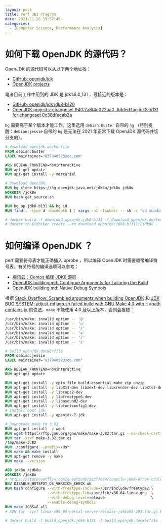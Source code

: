 ```yaml
---
layout: post
title: Perf JNI Program
date: 2021-11-26 19:57:49
categories:
  - [Computer Science, Performance Analysis]
---
```


# 如何下载 OpenJDK 的源代码？

OpenJDK 的源代码可以从以下两个地址找：

+ [GitHub: openjdk/jdk](https://github.com/openjdk/jdk)
+ [OpenJDK projects](https://hg.openjdk.java.net/)

笔者目前工作中用到的 JDK 是 jdk1.8.0\_131 ，最接近的版本是：

+ [GitHub: openjdk/jdk jdk8-b120](https://github.com/openjdk/jdk/tree/jdk8-b120)
+ [OpenJDK projects: changeset 940:2a8f4c022aa0, Added tag jdk8-b131 for changeset 0c38dfecab2a](https://hg.openjdk.java.net/jdk8/jdk8/rev/2a8f4c022aa0)

`hg` 需要高于某个版本才能工作，这里选用 `debian:buster` 自带的 `hg` （特别提醒：`debian:jessie` 自带的 `hg` 是无法在 2021 年正常下载 OpenJDK 源代码并切分支的）。

```dockerfile
# download_openjdk.dockerfile
FROM debian:buster
LABEL maintainer="837940593@qq.com"

ARG DEBIAN_FRONTEND=noninteractive
RUN apt-get update
RUN apt-get install -y mercurial

# Download OpenJDK.
RUN hg clone https://hg.openjdk.java.net/jdk8u/jdk8u jdk8u
WORKDIR /jdk8u
RUN bash get_source.sh

RUN hg up jdk8-b131 && hg id
RUN find . -type d -maxdepth 1 | xargs -n1 -Isubdir -- sh -c "cd subdir && hg up jdk8-b131 && hg id"
```

```bash
# docker build -t download_openjdk:jdk8-b131 -f download_openjdk.dockerfile .
# docker cp $(docker create --rm download_openjdk:jdk8-b131):/jdk8u .
```

# 如何编译 OpenJDK ？

perf 需要符号表才能正确插入 uprobe ，所以编译 OpenJDK 时需要顺带编译符号表。有关符号的编译选项可以参考：

+ [腾讯云：Centos 编译 JDK8 源码](https://cloud.tencent.com/developer/article/1701909)
+ [OpenJDK building.md: Configure Arguments for Tailoring the Build](https://github.com/openjdk/jdk/blob/master/doc/building.md#configure-arguments-for-tailoring-the-build)
+ [OpenJDK building.md: Native Debug Symbols](https://github.com/openjdk/jdk/blob/master/doc/building.md#native-debug-symbols)

根据 [Stack Overflow: Scrambled arguments when building OpenJDK](https://stackoverflow.com/questions/21246042/scrambled-arguments-when-building-openjdk) 和 [JDK BUG SYSTEM: adjust-mflags.sh failed build with GNU Make 4.0 with -I\<path contains j\>](https://bugs.openjdk.java.net/browse/JDK-8028407) 的说法，`make` 不能使用 4.0 及以上版本，否则会报错：

```bash
/usr/bin/make: invalid option -- '8'
/usr/bin/make: invalid option -- 'u'
/usr/bin/make: invalid option -- '/'
/usr/bin/make: invalid option -- 'a'
/usr/bin/make: invalid option -- '/'
/usr/bin/make: invalid option -- 'c'
```

```dockerfile
# build_openjdk.dockerfile
FROM debian:jessie
LABEL maintainer="837940593@qq.com"

ARG DEBIAN_FRONTEND=noninteractive
RUN apt-get update

RUN apt-get install -y cpio file build-essential make zip unzip
RUN apt-get install -y libX11-dev libxext-dev libxrender-dev libxtst-dev libxt-dev
RUN apt-get install -y libcups2-dev
RUN apt-get install -y libfreetype6-dev
RUN apt-get install -y libasound2-dev
RUN apt-get install -y libfontconfig1-dev
# Install boot jdk.
RUN apt-get install -y openjdk-7-jdk

# Downgrade make to 3.82.
RUN apt-get install -y wget
RUN wget https://ftp.gnu.org/gnu/make/make-3.82.tar.gz --no-check-certificate
RUN tar -xzvf make-3.82.tar.gz
/tmp/make-3.82
RUN ./configure --prefix=/usr
RUN make && make install
RUN apt-get remove -y make
RUN make --version

ADD jdk8u /jdk8u
WORKDIR /jdk8u
# https://stackoverflow.com/questions/52377684/compile-jdk8-error-could-not-find-freetype
ENV DISABLE_HOTSPOT_OS_VERSION_CHECK ok
RUN bash configure --with-freetype-include=/usr/include/freetype2 \
                   --with-freetype-lib=/usr/lib/x86_64-linux-gnu  \
                   --with-debug-level=release                     \
                   --enable-debug-symbols
RUN make JOBS=8 all
# RUN tar -czvf linux-x86_64-normal-server-release-jdk8u65-b01.tar.gz build
```

```bash
# docker build -t build_openjdk:jdk8-b131 -f build_openjdk.dockerfile .
```

